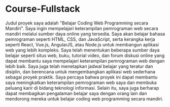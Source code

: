 # Course-Fullstack

Judul proyek saya adalah "Belajar Coding Web Programming secara Mandiri". Saya ingin mempelajari keterampilan pemrograman web secara mandiri melalui sumber daya online yang tersedia. Saya akan belajar bahasa pemrograman seperti HTML, CSS, dan JavaScript, serta kerangka kerja seperti React, Vue.js, AngularJS, atau Node.js untuk membangun aplikasi web yang lebih kompleks.
Saya telah menentukan beberapa sumber daya belajar seperti situs web, buku, tutorial video, dan forum diskusi online yang dapat membantu saya mempelajari keterampilan pemrograman web dengan lebih baik. Saya juga telah menetapkan jadwal belajar yang teratur dan disiplin, dan berencana untuk mengembangkan aplikasi web sederhana sebagai proyek praktik.
Saya percaya bahwa proyek ini dapat membantu saya meningkatkan keterampilan pemrograman web saya dan membuka peluang karir di bidang teknologi informasi. Selain itu, saya juga berharap dapat membagikan pengalaman belajar saya dengan orang lain dan mendorong mereka untuk belajar coding web programming secara mandiri.
